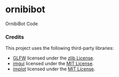# ornibibot
OrnibiBot Code


### Credits

This project uses the following third-party libraries:

- [GLFW](https://github.com/glfw/glfw) licensed under the [zlib License](https://github.com/glfw/glfw/blob/master/LICENSE.md).
- [imgui](https://github.com/ocornut/imguilicensed) licensed under the [MIT License](https://github.com/ocornut/imgui/blob/master/LICENSE.txt).
- [implot](https://github.com/glfw/glfw) licensed under the [MIT License](https://github.com/epezent/implot/blob/master/LICENSE).
